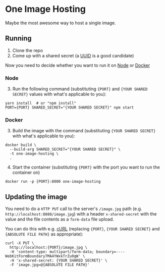 # One Image Hosting

Maybe the most awesome way to host a single image.

## Running

1. Clone the repo
2. Come up with a shared secret (a [UUID](https://www.uuidgenerator.net/version4) is a good candidate)

Now you need to decide whether you want to run it on [Node](#node) or [Docker](#docker)

### Node

3. Run the following command (substituting `{PORT}` and `{YOUR SHARED SECRET}` values with what's applicable to you): 
```shell
yarn install  # or "npm install"
PORT={PORT} SHARED_SECRET="{YOUR SHARED SECRET}" npm start
```

### Docker

3. Build the image with the command (substituting `{YOUR SHARED SECRET}` with what's applicable to you):

```shell
docker build \
  --build-arg SHARED_SECRET="{YOUR SHARED SECRET}" \
  -t one-image-hosting \
  .
```

4. Start the container (substituting `{PORT}` with the port you want to run the container on)
```shell
docker run -p {PORT}:8000 one-image-hosting
```

## Updating the image

You need to do a `HTTP PUT` call to the server's `/image.jpg` path (e.g. `http://localhost:8080/image.jpg`) with a header `x-shared-secret` with the value and the file contents as a `form-data` file upload.

You can do this with e.g. [cURL](https://curl.haxx.se/) (replacing `{PORT}`, `{YOUR SHARED SECRET}` and `{ABSOLUTE FILE PATH}` as appropriate):
```shell
curl -X PUT \
  http://localhost:{PORT}/image.jpg \
  -H 'content-type: multipart/form-data; boundary=----WebKitFormBoundary7MA4YWxkTrZu0gW' \
  -H 'x-shared-secret: {YOUR SHARED SECRET}' \
  -F 'image.jpg=@{ABSOLUTE FILE PATH}'
```

